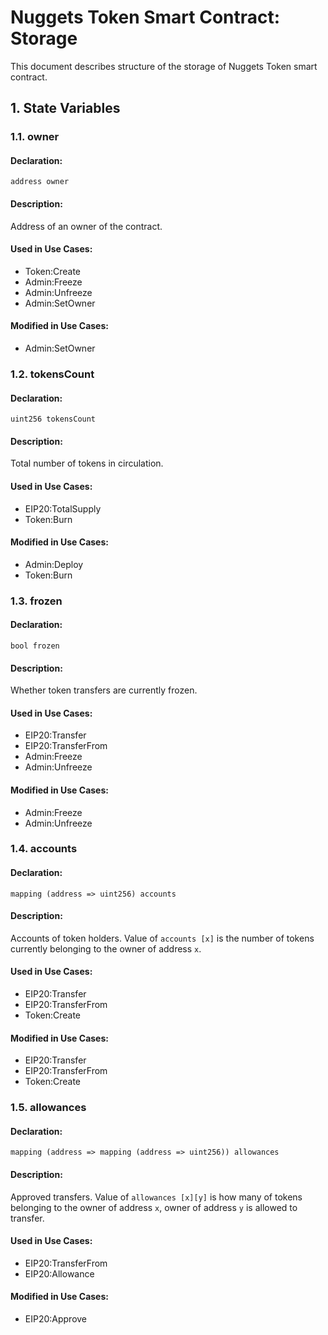 # Nuggets Token Smart Contract: Storage #

This document describes structure of the storage of Nuggets Token smart contract.

## 1. State Variables ##

### 1.1. owner ###

#### Declaration: ####

    address owner

#### Description: ####

Address of an owner of the contract.

#### Used in Use Cases: ####

* Token:Create
* Admin:Freeze
* Admin:Unfreeze
* Admin:SetOwner

#### Modified in Use Cases: ####

* Admin:SetOwner

### 1.2. tokensCount ###

#### Declaration: ####

    uint256 tokensCount

#### Description: ####

Total number of tokens in circulation.

#### Used in Use Cases: ####

* EIP20:TotalSupply
* Token:Burn

#### Modified in Use Cases: ####

* Admin:Deploy
* Token:Burn

### 1.3. frozen ###

#### Declaration: ####

    bool frozen

#### Description: ####

Whether token transfers are currently frozen.

#### Used in Use Cases: ####

* EIP20:Transfer
* EIP20:TransferFrom
* Admin:Freeze
* Admin:Unfreeze

#### Modified in Use Cases: ####

* Admin:Freeze
* Admin:Unfreeze

### 1.4. accounts ###

#### Declaration: ####

    mapping (address => uint256) accounts

#### Description: ####

Accounts of token holders.  Value of ``accounts [x]`` is the number of tokens currently belonging to the owner of address ``x``.

#### Used in Use Cases: ####

* EIP20:Transfer
* EIP20:TransferFrom
* Token:Create

#### Modified in Use Cases: ####

* EIP20:Transfer
* EIP20:TransferFrom
* Token:Create

### 1.5. allowances ###

#### Declaration: ####

    mapping (address => mapping (address => uint256)) allowances

#### Description: ####

Approved transfers.  Value of ``allowances [x][y]`` is how many of tokens belonging to the owner of address ``x``, owner of address ``y`` is allowed to transfer.

#### Used in Use Cases: ####

* EIP20:TransferFrom
* EIP20:Allowance

#### Modified in Use Cases: ####

* EIP20:Approve
